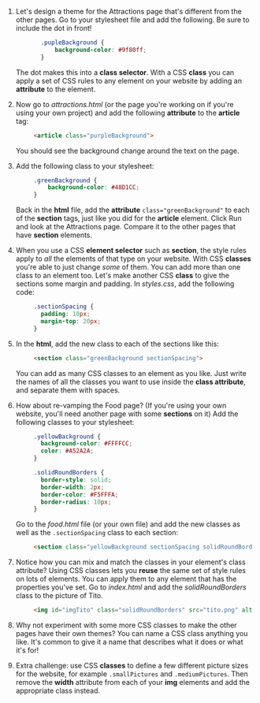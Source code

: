 1. Let's design a theme for the Attractions page that's different from the other pages. Go to your stylesheet file and add the following. Be sure to include the dot in front!
   ```css
          .pupleBackground {
              background-color: #9f80ff;
          }
   ```
   The dot makes this into a **class selector**. With a CSS **class** you can apply a set of CSS rules to any element on your website by adding an **attribute** to the element.

2. Now go to _attractions.html_ \(or the page you're working on if you're using your own project\) and add the following **attribute** to the **article** tag:

   ```html
        <article class="purpleBackground">
   ```
   You should see the background change around the text on the page.

3. Add the following class to your stylesheet:

   ```css
        .greenBackground {
            background-color: #48D1CC;
        }
   ```

   Back in the **html** file, add the **attribute** `class="greenBackground"` to each of the **section** tags, just like you did for the **article** element. Click Run and look at the Attractions page. Compare it to the other pages that have **section** elements.

4. When you use a CSS **element selector** such as **section**, the style rules apply to _all_ the elements of that type on your website. With CSS **classes** you're able to just change _some_ of them. You can add more than one class to an element too. Let's make another CSS **class** to give the sections some margin and padding. In _styles.css_, add the following code:
   ```css
        .sectionSpacing {
          padding: 10px;
          margin-top: 20px;
        }
   ```
5. In the **html**, add the new class to each of the sections like this:
   ```html
        <section class="greenBackground sectionSpacing">
   ```
   You can add as many CSS classes to an element as you like. Just write the names of all the classes you want to use inside the **class attribute**, and separate them with spaces.

6. How about re-vamping the Food page? \(If you're using your own website, you'll need another page with some **sections** on it\) Add the following classes to your stylesheet:

   ```css
        .yellowBackground {
          background-color: #FFFFCC;
          color: #A52A2A;
        }

        .solidRoundBorders {
          border-style: solid;
          border-width: 2px;
          border-color: #F5FFFA;
          border-radius: 10px;
        }
   ```

   Go to the _food.html_ file \(or your own file\) and add the new classes as well as the `.sectionSpacing` class to each section:

   ```html
        <section class="yellowBackground sectionSpacing solidRoundBorders">
   ```

7. Notice how you can mix and match the classes in your element's class attribute? Using CSS classes lets you **reuse** the same set of style rules on lots of elements. You can apply them to any element that has the properties you've set. Go to _index.html_ and add the _solidRoundBorders_ class to the picture of Tito.

   ```html
        <img id="imgTito" class="solidRoundBorders" src="tito.png" alt="Tito the dog" width="100px">
   ```

8. Why not experiment with some more CSS classes to make the other pages have their own themes? You can name a CSS class anything you like. It's common to give it a name that describes what it does or what it's for!

9. Extra challenge: use CSS **classes** to define a few different picture sizes for the website, for example `.smallPictures` and `.mediumPictures`. Then remove the **width** attribute from each of your **img** elements and add the appropriate class instead.